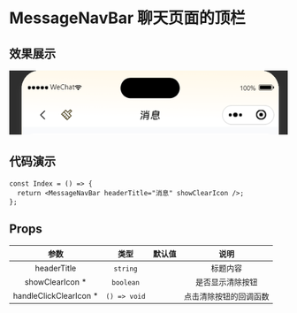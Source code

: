 # MessageNavBar 聊天页面的顶栏

## 效果展示

![alt text](assets/1754566650872image.png)

## 代码演示

```tsx
const Index = () => {
  return <MessageNavBar headerTitle="消息" showClearIcon />;
};
```

## Props

|          参数           |     类型     | 默认值 |          说明          |
| :---------------------: | :----------: | :----: | :--------------------: |
|       headerTitle       |   `string`   |        |        标题内容        |
|    showClearIcon \*     |  `boolean`   |        |    是否显示清除按钮    |
| handleClickClearIcon \* | `() => void` |        | 点击清除按钮的回调函数 |

